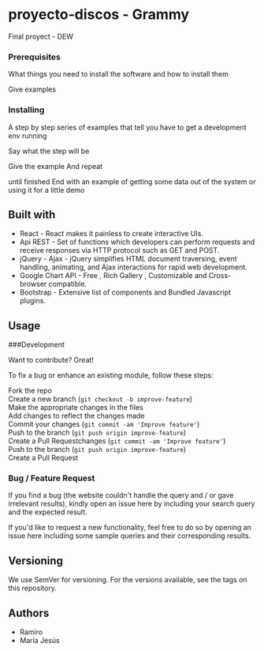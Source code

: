 # proyecto-discos - Grammy

Final proyect - DEW

### Prerequisites

What things you need to install the software and how to install them

Give examples

### Installing

A step by step series of examples that tell you have to get a development env running

Say what the step will be

Give the example
And repeat

until finished
End with an example of getting some data out of the system or using it for a little demo

## Built with

* React - React makes it painless to create interactive UIs.
* Api REST - Set of functions which developers can perform requests and receive responses via HTTP protocol such as GET and POST.
* jQuery - Ajax - jQuery simplifies HTML document traversing, event handling, animating, and Ajax interactions for rapid web development.
* Google Chart API - Free , Rich Gallery , Customizable and Cross-browser compatible.
* Bootstrap - Extensive list of components and Bundled Javascript plugins.

## Usage

###Development

Want to contribute? Great!

To fix a bug or enhance an existing module, follow these steps:

Fork the repo  
Create a new branch (`git checkout -b improve-feature`)  
Make the appropriate changes in the files  
Add changes to reflect the changes made  
Commit your changes (`git commit -am 'Improve feature'`)  
Push to the branch (`git push origin improve-feature`)  
Create a Pull Requestchanges (`git commit -am 'Improve feature'`)  
Push to the branch (`git push origin improve-feature`)  
Create a Pull Request  

### Bug / Feature Request

If you find a bug (the website couldn't handle the query and / or gave irrelevant results), kindly open an issue here by including your search query and the expected result.

If you'd like to request a new functionality, feel free to do so by opening an issue here including some sample queries and their corresponding results.
## Versioning

We use SemVer for versioning. For the versions available, see the tags on this repository.

## Authors

* Ramiro
* María Jesús
